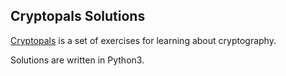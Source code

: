 ## Cryptopals Solutions
[Cryptopals](https://cryptopals.com/) is a set of exercises for learning about cryptography.

Solutions are written in Python3.

